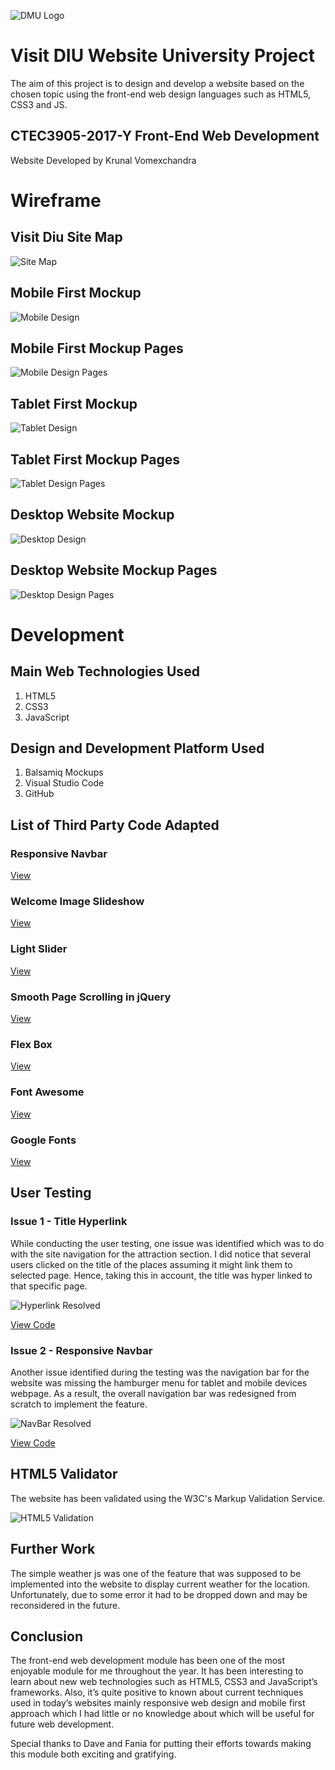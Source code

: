 ![DMU Logo](/img/dmu-logo.png)

# **Visit DIU Website University Project**

The aim of this project is to design and develop a website based on the chosen topic using the front-end web design languages such as HTML5, CSS3 and JS.

## CTEC3905-2017-Y Front-End Web Development

Website Developed by Krunal Vomexchandra

# Wireframe

## Visit Diu Site Map

![Site Map](/img/site-map.png)

## Mobile First Mockup

![Mobile Design](/img/mobile-mockup.png)

## Mobile First Mockup Pages

![Mobile Design Pages](/img/mobile-mockup2.png)

## Tablet First Mockup

![Tablet Design](/img/tablet-mockup.png)

## Tablet First Mockup Pages

![Tablet Design Pages](/img/tablet-mockup2.png)

## Desktop Website Mockup

![Desktop Design](/img/desktop-mockup.png)

## Desktop Website Mockup Pages

![Desktop Design Pages](/img/desktop-mockup2.png)

# Development

## Main Web Technologies Used
1. HTML5
2. CSS3
3. JavaScript

## Design and Development Platform Used

1. Balsamiq Mockups
2. Visual Studio Code
3. GitHub

## List of Third Party Code Adapted 

### Responsive Navbar

[View](https://www.w3schools.com/css/css_navbar.asp)

### Welcome Image Slideshow

[View](https://www.w3schools.com/w3css/w3css_slideshow.asp)

### Light Slider

[View](https://github.com/sachinchoolur/lightslider)

### Smooth Page Scrolling in jQuery

[View](http://codepen.io/IamManchanda/pen/VPZMba)

### Flex Box

[View](https://codepen.io/enxaneta/full/adLPwv)

### Font Awesome

[View](http://fontawesome.io/)

### Google Fonts

[View](https://fonts.google.com/)

## User Testing

### Issue 1 - Title Hyperlink

While conducting the user testing, one issue was identified which was to do with the site navigation for the attraction section. I did notice that several users clicked on the title of the places assuming it might link them to selected page. Hence, taking this in account, the title was hyper linked to that specific page.

![Hyperlink Resolved](/img/hyperlink.png)

[View Code](https://github.com/krunaldmu/website/commit/4c5a9e042d7b7450f6e6a7066d556d3a19ebf2d1)

### Issue 2 - Responsive Navbar

Another issue identified during the testing was the navigation bar for the website was missing the hamburger menu for tablet and mobile devices webpage. As a result, the overall navigation bar was redesigned from scratch to implement the feature.

![NavBar Resolved](/img/navbar.png)

[View Code](https://github.com/krunaldmu/website/commit/a7dda048e9c592fb348084f62eac1729fbccfd29)

## HTML5 Validator

The website has been validated using the W3C's Markup Validation Service.

![HTML5 Validation](/img/validation.png)

## Further Work

The simple weather js was one of the feature that was supposed to be implemented into the website to display current weather for the location. Unfortunately, due to some error it had to be dropped down and may be reconsidered in the future.

## Conclusion

The front-end web development module has been one of the most enjoyable module for me throughout the year.  It has been interesting to learn about new web technologies such as HTML5, CSS3 and JavaScript’s frameworks.  Also, it’s quite positive to known about current techniques used in today’s websites mainly responsive web design and mobile first approach which I had little or no knowledge about which will be useful for future web development.

Special thanks to Dave and Fania for putting their efforts towards making this module both exciting and gratifying.

